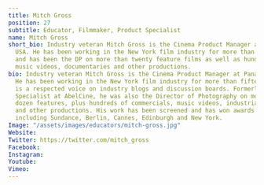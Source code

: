 ```yaml
---
title: Mitch Gross
position: 27
subtitle: Educator, Filmmaker, Product Specialist
name: Mitch Gross
short_bio: Industry veteran Mitch Gross is the Cinema Product Manager at Panasonic
  USA. He has been working in the New York film industry for more than fifteen years
  and has been the DP on more than twenty feature films as well as hundreds of commercials,
  music videos, documentaries and other productions.
bio: Industry veteran Mitch Gross is the Cinema Product Manager at Panasonic USA.
  He has been working in the New York film industry for more than fifteen years and
  is a respected voice on industry blogs and discussion boards. Formerly Applications
  Specialist at AbelCine, he was also the Director of Photography on more than two
  dozen features, plus hundreds of commercials, music videos, industrials, documentaries
  and other productions. His work has been screened and has won awards at festivals
  including Sundance, Berlin, Cannes, Edinburgh and New York.
Image: "/assets/images/educators/mitch-gross.jpg"
Website: 
Twitter: https://twitter.com/mitch_gross
Facebook: 
Instagram: 
Youtube: 
Vimeo: 
---
```


